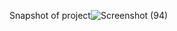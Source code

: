 Snapshot of project![Screenshot (94)](https://user-images.githubusercontent.com/110459473/210199403-65f006ff-1eb5-49fd-b624-4be2607e76be.png)
